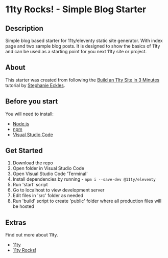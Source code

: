 # 11ty Rocks! - Simple Blog Starter

## Description

Simple blog based starter for 11ty/eleventy static site generator. With index page and two sample blog posts. It is designed to show the basics of 11ty and can be used as a starting point for you next 11ty site or project.

## About

This starter was created from following the [Build an 11ty Site in 3 Minutes](https://www.youtube.com/watch?v=BKdQEXqfFA0) tutorial by [Stephanie Eckles](https://github.com/5t3ph).

## Before you start

You will need to install:

- [Node.js](https://nodejs.org/)
- [npm](https://www.npmjs.com/)
- [Visual Studio Code](https://code.visualstudio.com/)

## Get Started

1. Download the repo
2. Open folder in Visual Studio Code
3. Open  Visual Studio Code 'Terminal'
4. Install dependencies by running - `npm i --save-dev @11ty/eleventy`
5. Run 'start' script
6. Go to localhost to view development server
8. Edit files in 'src' folder as needed
9. Run 'build' script to create 'public' folder where all production files will be hosted

## Extras

Find out more about 11ty.

- [11ty](https://www.11ty.dev/)
- [11ty Rocks!](https://www.youtube.com/channel/UCTuSQg_Ol4shhSYQ1EfpHiQ)
